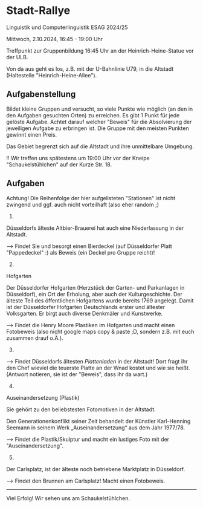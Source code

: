 # Stadt-Rallye
Linguistik und Computerlinguistik ESAG 2024/25


Mittwoch, 2.10.2024, 16:45 - 19:00 Uhr 

Treffpunkt zur Gruppenbildung 16:45 Uhr an der Heinrich-Heine-Statue vor der ULB.

Von da aus geht es los, z.B. mit der U-Bahnlinie U79, in die Altstadt (Haltestelle "Heinrich-Heine-Allee").


## Aufgabenstellung

Bildet kleine Gruppen und versucht, so viele Punkte wie möglich (an den in den Aufgaben gesuchten Orten) zu erreichen. Es gibt 1 Punkt für jede gelöste Aufgabe. Achtet darauf welcher "Beweis" für die Absolvierung der jeweiligen Aufgabe zu erbringen ist. Die Gruppe mit den meisten Punkten gewinnt einen Preis. 

Das Gebiet begrenzt sich auf die Altstadt und ihre unmittelbare Umgebung.

!! Wir treffen uns spätestens um 19:00 Uhr vor der Kneipe "Schaukelstühlchen" auf der Kurze Str. 18.



## Aufgaben 

Achtung! Die Reihenfolge der hier aufgelisteten "Stationen" ist nicht zwingend und ggf. auch nicht vorteilhaft (also eher random ;)


1) 

Düsseldorfs älteste Altbier-Brauerei hat auch eine Niederlassung in der Altstadt.

--> Findet Sie und besorgt einen Bierdeckel (auf Düsseldorfer Platt "Pappedeckel" :) als Beweis (ein Deckel pro Gruppe reicht)! 



2)

Hofgarten

Der Düsseldorfer Hofgarten (Herzstück der Garten- und Parkanlagen in Düsseldorf), ein Ort der Erholung, aber auch der Kulturgeschichte. Der älteste Teil des öffentlichen Hofgartens wurde bereits 1769 angelegt. Damit ist der Düsseldorfer Hofgarten Deutschlands erster und ältester Volksgarten. Er birgt auch diverse Denkmäler und Kunstwerke.

--> Findet die Henry Moore Plastiken im Hofgarten und macht einen Fotobeweis (also nicht google maps copy & paste ;D, sondern z.B. mit euch zusammen drauf o.Ä.).



3)

--> Findet Düsseldorfs ältesten *Plattenladen* in der Altstadt! Dort fragt ihr den Chef wieviel die teuerste Platte an der Wnad kostet und wie sie heißt. (Antwort notieren, sie ist der "Beweis", dass ihr da wart.)



4)

Auseinandersetzung (Plastik)

Sie gehört zu den beliebstesten Fotomotiven in der Altstadt.

Den Generationenkonflikt seiner Zeit behandelt der Künstler Karl-Henning Seemann in seinem Werk „Auseinandersetzung“ aus dem Jahr 1977/78. 

--> Findet die Plastik/Skulptur und macht ein lustiges Foto mit der "Auseinandersetzung".



5)

Der Carlsplatz, ist der älteste noch betriebene Marktplatz in Düsseldorf.

--> Findet den Brunnen am Carlsplatz! Macht einen Fotobeweis.


--------------------


Viel Erfolg! Wir sehen uns am Schaukelstühlchen.


